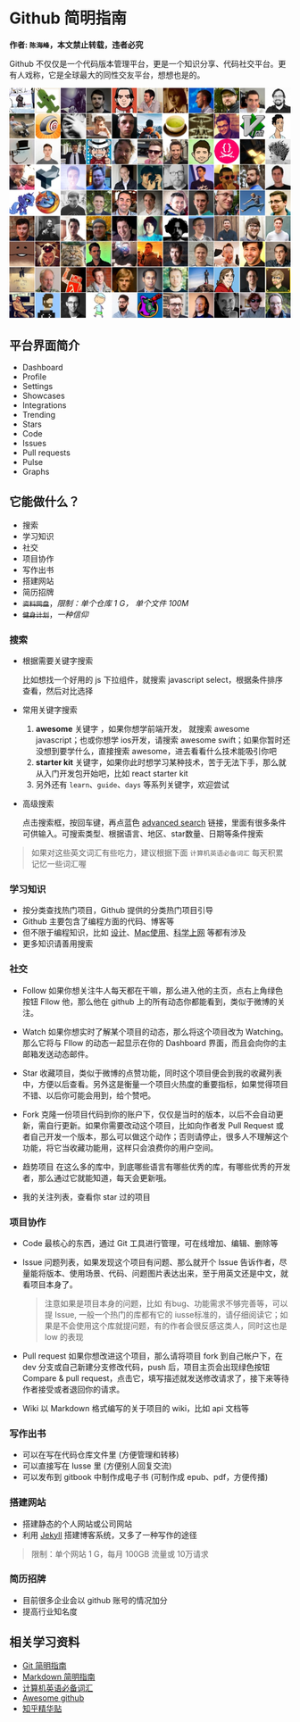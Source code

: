 # Github 简明指南

__作者: `陈海峰`，本文禁止转载，违者必究__

Github 不仅仅是一个代码版本管理平台，更是一个知识分享、代码社交平台。更有人戏称，它是全球最大的同性交友平台，想想也是的。

![同性交友](assets/github99.jpg)

## 平台界面简介
* Dashboard
* Profile
* Settings
* Showcases
* Integrations
* Trending
* Stars
* Code
* Issues
* Pull requests
* Pulse
* Graphs

## 它能做什么？
* 搜索
* 学习知识
* 社交
* 项目协作
* 写作出书
* 搭建网站
* 简历招牌
* <del>`资料网盘`</del>，_限制：单个仓库 1 G， 单个文件 100M_
* <del>`健身计划`</del>，_一种信仰_

### 搜索
  * 根据需要关键字搜索

    比如想找一个好用的 js 下拉组件，就搜索 javascript select，根据条件排序查看，然后对比选择

  * 常用关键字搜索

    1. __awesome__ 关键字 ，如果你想学前端开发， 就搜索 awesome javascript；也或你想学 ios开发，请搜索 awesome swift；如果你暂时还没想到要学什么，直接搜索 awesome，进去看看什么技术能吸引你吧
    1. __starter kit__ 关键字，如果你此时想学习某种技术，苦于无法下手，那么就从入门开发包开始吧，比如 react starter kit
    1. 另外还有 `learn`、`guide`、`days` 等系列关键字，欢迎尝试

  * 高级搜索

    点击搜索框，按回车键，再点蓝色 [advanced search](https://github.com/search/advanced) 链接，里面有很多条件可供输入。可搜索类型、根据语言、地区、star数量、日期等条件搜索

> 如果对这些英文词汇有些吃力，建议根据下面 `计算机英语必备词汇` 每天积累记忆一些词汇喔

### 学习知识
  * 按分类查找热门项目，Github 提供的分类热门项目引导
  * Github 主要包含了编程方面的代码、博客等
  * 但不限于编程知识，比如 [设计](https://github.com/jobbole/awesome-design-cn)、[Mac使用](https://github.com/jaywcjlove/awesome-mac)、[科学上网](https://github.com/getlantern/lantern) 等都有涉及
  * 更多知识请善用搜索

### 社交
  * Follow 如果你想关注牛人每天都在干嘛，那么进入他的主页，点右上角绿色按钮 Fllow 他，那么他在 github 上的所有动态你都能看到，类似于微博的关注。

  * Watch 如果你想实时了解某个项目的动态，那么将这个项目改为 Watching。 那么它将与 Fllow 的动态一起显示在你的 Dashboard 界面，而且会向你的主邮箱发送动态邮件。

  * Star 收藏项目，类似于微博的点赞功能，同时这个项目便会到我的收藏列表中，方便以后查看。另外这是衡量一个项目火热度的重要指标，如果觉得项目不错、以后你可能会用到，给个赞吧。

  * Fork 克隆一份项目代码到你的账户下，仅仅是当时的版本，以后不会自动更新，需自行更新。如果你需要改动这个项目，比如向作者发 Pull Request 或者自己开发一个版本，那么可以做这个动作；否则请停止，很多人不理解这个功能，将它当收藏功能用，这样只会浪费你的用户空间。

  * 趋势项目 在这么多的库中，到底哪些语言有哪些优秀的库，有哪些优秀的开发者，那么通过它就能知道，每天会更新哦。

  * 我的关注列表，查看你 star 过的项目

### 项目协作
  * Code 最核心的东西，通过 Git 工具进行管理，可在线增加、编辑、删除等
  * Issue 问题列表，如果发现这个项目有问题、那么就开个 Issue 告诉作者，尽量能将版本、使用场景、代码、问题图片表达出来，至于用英文还是中文，就看项目本身了。

    > 注意如果是项目本身的问题，比如 有bug、功能需求不够完善等，可以提 Issue, 一般一个热门的库都有它的 iusse标准的，请仔细阅读它；如果是不会使用这个库就提问题，有的作者会很反感这类人，同时这也是 low 的表现

  * Pull request 如果你想改进这个项目，那么请将项目 fork 到自己帐户下，在 dev 分支或自己新建分支修改代码，push 后，项目主页会出现绿色按钮 Compare & pull request，点击它，填写描述就发送修改请求了，接下来等待作者接受或者退回你的请求。

  * Wiki 以 Markdown 格式编写的关于项目的 wiki，比如 api 文档等

### 写作出书
  * 可以在写在代码仓库文件里 (方便管理和转移)
  * 可以直接写在 Iusse 里 (方便别人回复交流)
  * 可以发布到 gitbook 中制作成电子书 (可制作成 epub、pdf，方便传播)

### 搭建网站
  * 搭建静态的个人网站或公司网站
  * 利用 [Jekyll](http://jekyllcn.com/) 搭建博客系统，又多了一种写作的途径

> 限制：单个网站 1 G，每月 100GB 流量或 10万请求

### 简历招牌
  * 目前很多企业会以 github 账号的情况加分
  * 提高行业知名度

## 相关学习资料
* [Git 简明指南](http://rogerdudler.github.io/git-guide/index.zh.html)
* [Markdown 简明指南](https://github.com/cheft/awesome-cheft/blob/master/markdown-simple-guide.md)
* [计算机英语必备词汇](https://www.shanbay.com/wordbook/76237/)
* [Awesome github](https://github.com/AntBranch/awesome-github)
* [知乎精华贴](https://www.zhihu.com/question/20070065)
